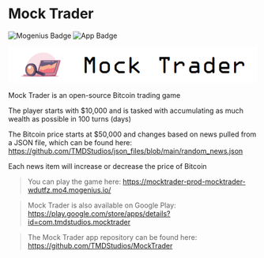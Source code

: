 # Mock Trader

![Mogenius Badge](https://img.shields.io/badge/deployment-mogenius-cyan) ![App Badge](https://img.shields.io/badge/app-android-brightgreen)

![Mock Trader Logo](/src/main/resources/static/images/mock_trader.png)

Mock Trader is an open-source Bitcoin trading game

The player starts with $10,000 and is tasked with accumulating as much wealth as possible in 100 turns (days)

The Bitcoin price starts at $50,000 and changes based on news pulled from a JSON file, which can be found here: https://github.com/TMDStudios/json_files/blob/main/random_news.json

Each news item will increase or decrease the price of Bitcoin

>You can play the game here: https://mocktrader-prod-mocktrader-wdutfz.mo4.mogenius.io/

>Mock Trader is also available on Google Play: https://play.google.com/store/apps/details?id=com.tmdstudios.mocktrader

>The Mock Trader app repository can be found here: https://github.com/TMDStudios/MockTrader
